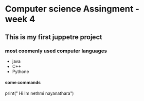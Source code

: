 # Computer science Assingment - week 4
## This is my first juppetre project
### most coomenly used computer languages
- java
- C++
- Pythone
#### some commands
print(" Hi Im nethmi nayanathara")
